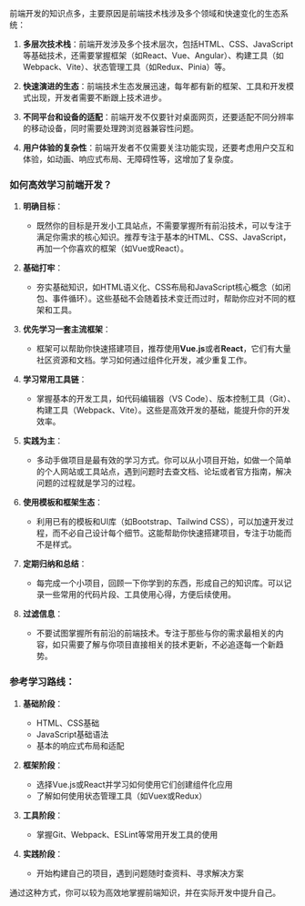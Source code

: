 前端开发的知识点多，主要原因是前端技术栈涉及多个领域和快速变化的生态系统：

1. **多层次技术栈**：前端开发涉及多个技术层次，包括HTML、CSS、JavaScript等基础技术，还需要掌握框架（如React、Vue、Angular）、构建工具（如Webpack、Vite）、状态管理工具（如Redux、Pinia）等。

2. **快速演进的生态**：前端技术生态发展迅速，每年都有新的框架、工具和开发模式出现，开发者需要不断跟上技术进步。

3. **不同平台和设备的适配**：前端开发不仅要针对桌面网页，还要适配不同分辨率的移动设备，同时需要处理跨浏览器兼容性问题。

4. **用户体验的复杂性**：前端开发者不仅需要关注功能实现，还要考虑用户交互和体验，如动画、响应式布局、无障碍性等，这增加了复杂度。

### 如何高效学习前端开发？

1. **明确目标**：
   - 既然你的目标是开发小工具站点，不需要掌握所有前沿技术，可以专注于满足你需求的核心知识。推荐专注于基本的HTML、CSS、JavaScript，再加一个你喜欢的框架（如Vue或React）。

2. **基础打牢**：
   - 夯实基础知识，如HTML语义化、CSS布局和JavaScript核心概念（如闭包、事件循环）。这些基础不会随着技术变迁而过时，帮助你应对不同的框架和工具。

3. **优先学习一套主流框架**：
   - 框架可以帮助你快速搭建项目，推荐使用**Vue.js**或者**React**，它们有大量社区资源和文档。学习如何通过组件化开发，减少重复工作。

4. **学习常用工具链**：
   - 掌握基本的开发工具，如代码编辑器（VS Code）、版本控制工具（Git）、构建工具（Webpack、Vite）。这些是高效开发的基础，能提升你的开发效率。

5. **实践为主**：
   - 多动手做项目是最有效的学习方式。你可以从小项目开始，如做一个简单的个人网站或工具站点，遇到问题时去查文档、论坛或者官方指南，解决问题的过程就是学习的过程。

6. **使用模板和框架生态**：
   - 利用已有的模板和UI库（如Bootstrap、Tailwind CSS），可以加速开发过程，而不必自己设计每个细节。这能帮助你快速搭建项目，专注于功能而不是样式。

7. **定期归纳和总结**：
   - 每完成一个小项目，回顾一下你学到的东西，形成自己的知识库。可以记录一些常用的代码片段、工具使用心得，方便后续使用。

8. **过滤信息**：
   - 不要试图掌握所有前沿的前端技术。专注于那些与你的需求最相关的内容，如只需要了解与你项目直接相关的技术更新，不必追逐每一个新趋势。

### 参考学习路线：
1. **基础阶段**：
   - HTML、CSS基础
   - JavaScript基础语法
   - 基本的响应式布局和适配

2. **框架阶段**：
   - 选择Vue.js或React并学习如何使用它们创建组件化应用
   - 了解如何使用状态管理工具（如Vuex或Redux）

3. **工具阶段**：
   - 掌握Git、Webpack、ESLint等常用开发工具的使用

4. **实践阶段**：
   - 开始构建自己的项目，遇到问题随时查资料、寻求解决方案

通过这种方式，你可以较为高效地掌握前端知识，并在实际开发中提升自己。
